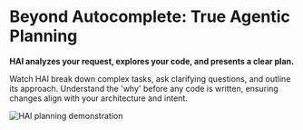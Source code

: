 # Beyond Autocomplete: True Agentic Planning

**HAI analyzes your request, explores your code, and presents a clear plan.**

Watch HAI break down complex tasks, ask clarifying questions, and outline its approach. Understand the 'why' before any code is written, ensuring changes align with your architecture and intent.

![HAI planning demonstration](https://storage.googleapis.com/cline_public_images/docs/assets/cline-plan-hifi-1_compress.webp)